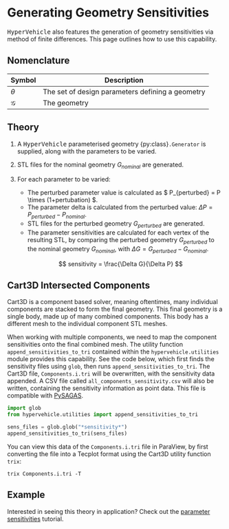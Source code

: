 # Generating Geometry Sensitivities

<tt>HyperVehicle</tt> also features the generation of 
geometry sensitivities via method of finite differences.
This page outlines how to use this capability.

## Nomenclature

| Symbol | Description |
| ------ | ----------- |
| $\theta$ | The set of design parameters defining a geometry |
| $\mathcal{G}$ | The geometry |



## Theory

1. A <tt>HyperVehicle</tt> parameterised geometry {py:class}`.Generator` is 
supplied, along with the parameters to be varied.
2. STL files for the nominal geometry $G_{nominal}$ are generated.
3. For each parameter to be varied:
    - The perturbed parameter value is calculated as
    $ P_{perturbed} = P \times (1+pertubation) $.
    - The parameter delta is calculated from the 
    perturbed value: $\Delta P = P_{perturbed} - P_{nominal}$.
    - STL files for the perturbed geometry $G_{perturbed}$ are generated.
    - The parameter sensitivities are calculated for
    each vertex of the resulting STL, by comparing the 
    perturbed geometry $G_{perturbed}$ to the nominal 
    geometry $G_{nominal}$, with 
    $\Delta G = G_{perturbed} - G_{nominal}$.

    $$ sensitivity = \frac{\Delta G}{\Delta P} $$


## Cart3D Intersected Components
Cart3D is a component based solver, meaning oftentimes, many individual 
components are stacked to form the final geometry. This final geometry 
is a single body, made up of many combined components. This body has a 
different mesh to the individual component STL meshes.

When working with multiple components, we need to map the component 
sensitivities onto the final combined mesh. The utility function 
`append_sensitivities_to_tri` contained within the 
`hypervehicle.utilities` module provides this capability. See the 
code below, which first finds the sensitivity files using `glob`, 
then runs `append_sensitivities_to_tri`. The Cart3D file,
`Components.i.tri` will be overwritten, with the sensitivity data 
appended. A CSV file called `all_components_sensitivity.csv` will
also be written, containing the sensitivity information as point 
data. This file is compatible with 
[PySAGAS](https://github.com/kieran-mackle/pysagas).



```python
import glob
from hypervehicle.utilities import append_sensitivities_to_tri

sens_files = glob.glob("*sensitivity*")
append_sensitivities_to_tri(sens_files)
```

You can view this data of the `Components.i.tri` file in ParaView, by 
first converting the file into a Tecplot format using the Cart3D utility
function `trix`:

```
trix Components.i.tri -T
```


## Example
Interested in seeing this theory in application? Check out the
[parameter sensitivities](../examples/sensitivity.md) tutorial.


